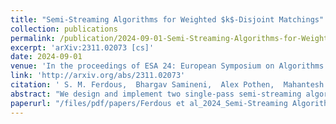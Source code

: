 ```yaml
---
title: "Semi-Streaming Algorithms for Weighted $k$-Disjoint Matchings"
collection: publications
permalink: /publication/2024-09-01-Semi-Streaming-Algorithms-for-Weighted-k-Disjoint-Matchings
excerpt: 'arXiv:2311.02073 [cs]'
date: 2024-09-01
venue: 'In the proceedings of ESA 24: European Symposium on Algorithms'
link: 'http://arxiv.org/abs/2311.02073'
citation: ' S. M. Ferdous,  Bhargav Samineni,  Alex Pothen,  Mahantesh Halappanavar,  Bala Krishnamoorthy, &quot;Semi-Streaming Algorithms for Weighted $k$-Disjoint Matchings.&quot; In the proceedings of ESA 24: European Symposium on Algorithms, 2024.'
abstract: "We design and implement two single-pass semi-streaming algorithms for the maximum weight \$k\$-disjoint matching (\$k\$-DM) problem. Given an integer \$k\$, the \$k\$-DM problem is to find \$k\$ pairwise edge-disjoint matchings such that the sum of the weights of the matchings is maximized. For \$k {\textbackslash}geq 2\$, this problem is NP-hard. Our first algorithm is based on the primal-dual framework of a linear programming relaxation of the problem and is \${\textbackslash}frac\{1\}\{3+{\textbackslash}varepsilon\}\$-approximate. We also develop an approximation preserving reduction from \$k\$-DM to the maximum weight \$b\$-matching problem. Leveraging this reduction and an existing semi-streaming \$b\$-matching algorithm, we design a \$({\textbackslash}frac\{1\}\{2+{\textbackslash}varepsilon\})(1 - {\textbackslash}frac\{1\}\{k+1\})\$-approximate semi-streaming algorithm for \$k\$-DM. For any constant \${\textbackslash}varepsilon {\textgreater} 0\$, both of these algorithms require \$O(nk {\textbackslash}log\_\{1+{\textbackslash}varepsilon\}{\textasciicircum}2 n)\$ bits of space. To the best of our knowledge, this is the first study of semi-streaming algorithms for the \$k\$-DM problem. We compare our two algorithms to state-of-the-art offline algorithms on 95 real-world and synthetic test problems, including thirteen graphs generated from data center network traces. On these instances, our streaming algorithms used significantly less memory (ranging from 6\${\textbackslash}times\$ to 512\${\textbackslash}times\$ less) and were faster in runtime than the offline algorithms. Our solutions were often within 5\% of the best weights from the offline algorithms. We highlight that the existing offline algorithms run out of 1 TB memory for most of the large instances (\${\textgreater}1\$ billion edges), whereas our streaming algorithms can solve these problems using only 100 GB memory for \$k=8\$."
paperurl: "/files/pdf/papers/Ferdous et al_2024_Semi-Streaming Algorithms for Weighted k-Disjoint Matchings.pdf"
---
```

